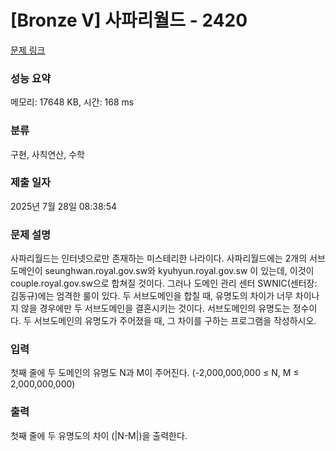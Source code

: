 # [Bronze V] 사파리월드 - 2420 

[문제 링크](https://www.acmicpc.net/problem/2420) 

### 성능 요약

메모리: 17648 KB, 시간: 168 ms

### 분류

구현, 사칙연산, 수학

### 제출 일자

2025년 7월 28일 08:38:54

### 문제 설명

<p>사파리월드는 인터넷으로만 존재하는 미스테리한 나라이다. 사파리월드에는 2개의 서브도메인이 seunghwan.royal.gov.sw와 kyuhyun.royal.gov.sw 이 있는데, 이것이 couple.royal.gov.sw으로 합쳐질 것이다. 그러나 도메인 관리 센터 SWNIC(센터장: 김동규)에는 엄격한 룰이 있다. 두 서브도메인을 합칠 때, 유명도의 차이가 너무 차이나지 않을 경우에만 두 서브도메인을 결혼시키는 것이다. 서브도메인의 유명도는 정수이다. 두 서브도메인의 유명도가 주어졌을 때, 그 차이를 구하는 프로그램을 작성하시오.</p>

### 입력 

 <p>첫째 줄에 두 도메인의 유명도 N과 M이 주어진다. (-2,000,000,000 ≤ N, M ≤ 2,000,000,000)</p>

### 출력 

 <p>첫째 줄에 두 유명도의 차이 (|N-M|)을 출력한다.</p>

